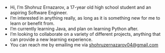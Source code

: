 - Hi, I’m Shohruz Ernazarov, a 17-year old high school student and an aspiring Software Engineer. 
-  I’m interested in anything really, as long as it is something new for me to learn or benefit from. 
-  I’m currently learning Java, and plan on learning Python after. 
-  I’m looking to collaborate on a variety of different projects, anything that can provide a new learning experience. 
-  You can reach me by emailing me via shohruzernazarov04@gmail.com 

<!---
ShohruzE/ShohruzE is a ✨ special ✨ repository because its `README.md` (this file) appears on your GitHub profile.
You can click the Preview link to take a look at your changes.
--->

